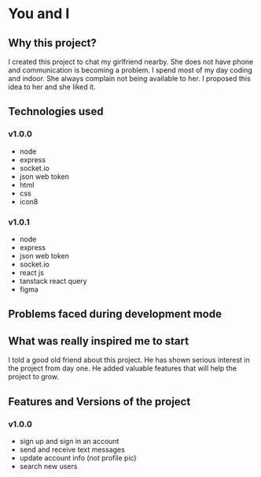 # You and I

## Why this project?

I created this project to chat my girlfriend nearby. She does not have phone and communication is becoming a problem. I spend most of my day coding and indoor. She always complain not being available to her. I proposed this idea to her and she liked it.

## Technologies used

### v1.0.0

- node
- express
- socket.io
- json web token
- html
- css
- icon8

### v1.0.1

- node
- express
- json web token
- socket.io
- react js
- tanstack react query
- figma

## Problems faced during development mode

## What was really inspired me to start

I told a good old friend about this project. He has shown serious interest in the project from day one.
He added valuable features that will help the project to grow.

## Features and Versions of the project

### v1.0.0

- sign up and sign in an account
- send and receive text messages
- update account info (not profile pic)
- search new users
